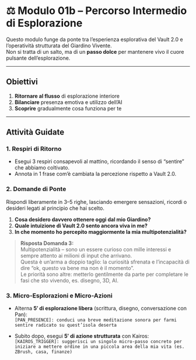# ⚖️ Modulo 01b – Percorso Intermedio di Esplorazione

Questo modulo funge da ponte tra l’esperienza esplorativa del Vault 2.0 e l’operatività strutturata del Giardino Vivente.  
Non si tratta di un salto, ma di un **passo dolce** per mantenere vivo il cuore pulsante dell’esplorazione.

---

## Obiettivi

1. **Ritornare al flusso** di esplorazione interiore  
2. **Bilanciare** presenza emotiva e utilizzo dell’AI  
3. **Scoprire** gradualmente cosa funziona per te

---

## Attività Guidate

### 1. Respiri di Ritorno  
- Esegui 3 respiri consapevoli al mattino, ricordando il senso di “sentire” che abbiamo coltivato.  
- Annota in 1 frase com’è cambiata la percezione rispetto a Vault 2.0.

### 2. Domande di Ponte  
Rispondi liberamente in 3–5 righe, lasciando emergere sensazioni, ricordi o desideri legati al principio che hai scelto.

1. **Cosa desidero davvero ottenere oggi dal mio Giardino?**  
2. **Quale intuizione di Vault 2.0 sento ancora viva in me?**  
3. **In che momento ho percepito maggiormente la mia multipotenzialità?**

> **Risposta Domanda 3:**  
> Multipotenzialità – sono un essere curioso con mille interessi e sempre attento ai milioni di input che arrivano.  
> Questa è un’arma a doppio taglio: la curiosità sfrenata e l’incapacità di dire “ok, questo va bene ma non è il momento”.  
> Le priorità sono altre: metterlo gentilmente da parte per completare le fasi che sto vivendo, es. disegno, 3D, AI.

### 3. Micro-Esplorazioni e Micro-Azioni  
- Alterna **5′ di esplorazione libera** (scrittura, disegno, conversazione con Pan):  
  `[PAN_PRESENCE]: conduci una breve meditazione sonora per farmi sentire radicato su quest’isola deserta`

- Subito dopo, esegui **5′ di azione strutturata** con Kairos:  
  `[KAIROS_TRIGGER]: suggerisci un singolo micro-passo concreto per iniziare a mettere ordine in una piccola area della mia vita (es. ZBrush, casa, finanze)`

